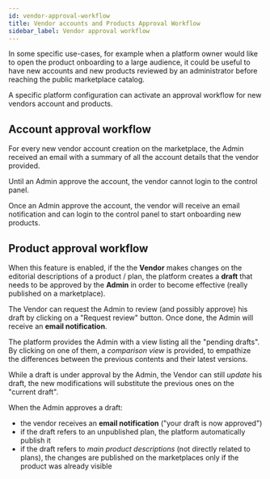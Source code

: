 ```yaml
---
id: vendor-approval-workflow
title: Vendor accounts and Products Approval Workflow
sidebar_label: Vendor approval workflow
---
```


In some specific use-cases, for example when a platform owner would like to open
the product onboarding to a large audience, it could be useful to have new
accounts and new products reviewed by an administrator before reaching the
public marketplace catalog.

A specific platform configuration can activate an approval workflow for new
vendors account and products.

## Account approval workflow

For every new vendor account creation on the marketplace, the Admin received an
email with a summary of all the account details that the vendor provided.

Until an Admin approve the account, the vendor cannot login to the control
panel.

Once an Admin approve the account, the vendor will receive an email notification
and can login to the control panel to start onboarding new products.

## Product approval workflow

When this feature is enabled, if the the **Vendor** makes changes on the
editorial descriptions of a product / plan, the platform creates a **draft**
that needs to be approved by the **Admin** in order to become effective (really
published on a marketplace).

The Vendor can request the Admin to review (and possibly approve) his draft by
clicking on a "Request review" button. Once done, the Admin will receive an
**email notification**.

The platform provides the Admin with a view listing all the "pending drafts". By
clicking on one of them, a *comparison view* is provided, to empathize the
differences between the previous contents and their latest versions.

While a draft is under approval by the Admin, the Vendor can still *update* his
draft, the new modifications will substitute the previous ones on the "current
draft".

When the Admin approves a draft:

- the vendor receives an **email notification** ("your draft is now approved")
- if the draft refers to an unpublished plan, the platform automatically publish
  it
- if the draft refers to _main product descriptions_ (not directly related to
  plans), the changes are published on the marketplaces only if the product was
  already visible
